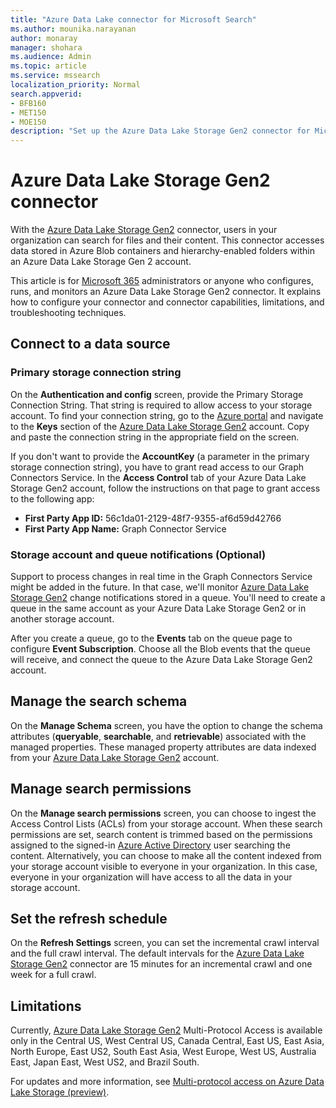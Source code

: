 ```yaml
---
title: "Azure Data Lake connector for Microsoft Search"
ms.author: mounika.narayanan
author: monaray
manager: shohara
ms.audience: Admin
ms.topic: article
ms.service: mssearch
localization_priority: Normal
search.appverid:
- BFB160
- MET150
- MOE150
description: "Set up the Azure Data Lake Storage Gen2 connector for Microsoft Search"
---
```


# Azure Data Lake Storage Gen2 connector

With the [Azure Data Lake Storage Gen2](https://docs.microsoft.com/azure/storage/blobs/data-lake-storage-introduction) connector, users in your organization can search for files and their content. This connector accesses data stored in Azure Blob containers and hierarchy-enabled folders within an Azure Data Lake Storage Gen 2 account.

This article is for [Microsoft 365](https://www.microsoft.com/microsoft-365) administrators or anyone who configures, runs, and monitors an Azure Data Lake Storage Gen2 connector. It explains how to configure your connector and connector capabilities, limitations, and troubleshooting techniques.

## Connect to a data source

### Primary storage connection string 
On the **Authentication and config** screen, provide the Primary Storage Connection String. That string is required to allow access to your storage account. To find your connection string, go to the [Azure portal](https://ms.portal.azure.com/#home) and navigate to the **Keys** section of the [Azure Data Lake Storage Gen2](https://docs.microsoft.com/azure/storage/blobs/data-lake-storage-introduction) account. Copy and paste the connection string in the appropriate field on the screen.

If you don't want to provide the **AccountKey** (a parameter in the primary storage connection string), you have to grant read access to our Graph Connectors Service. In the **Access Control** tab of your Azure Data Lake Storage Gen2 account, follow the instructions on that page to grant access to the following app:
* **First Party App ID:** 56c1da01-2129-48f7-9355-af6d59d42766
* **First Party App Name:** Graph Connector Service

### Storage account and queue notifications (Optional)
Support to process changes in real time in the Graph Connectors Service might be added in the future. In that case, we'll monitor [Azure Data Lake Storage Gen2](https://docs.microsoft.com/azure/storage/blobs/data-lake-storage-introduction) change notifications stored in a queue. You'll need to create a queue in the same account as your Azure Data Lake Storage Gen2 or in another storage account.

After you create a queue, go to the **Events** tab on the queue page to configure **Event Subscription**. Choose all the Blob events that the queue will receive, and connect the queue to the Azure Data Lake Storage Gen2 account.

## Manage the search schema
On the **Manage Schema** screen, you have the option to change the schema attributes (**queryable**, **searchable**, and **retrievable**) associated with the managed properties. These managed property attributes are data indexed from your [Azure Data Lake Storage Gen2](https://docs.microsoft.com/azure/storage/blobs/data-lake-storage-introduction) account.

## Manage search permissions
On the **Manage search permissions** screen, you can choose to ingest the Access Control Lists (ACLs) from your storage account. When these search permissions are set, search content is trimmed based on the permissions assigned to the signed-in [Azure Active Directory](https://docs.microsoft.com/azure/active-directory/) user searching the content. Alternatively, you can choose to make all the content indexed from your storage account visible to everyone in your organization. In this case, everyone in your organization will have access to all the data in your storage account.
 
## Set the refresh schedule
On the **Refresh Settings** screen, you can set the incremental crawl interval and the full crawl interval. The default intervals for the [Azure Data Lake Storage Gen2](https://docs.microsoft.com/azure/storage/blobs/data-lake-storage-introduction) connector are 15 minutes for an incremental crawl and one week for a full crawl.
 
## Limitations
Currently, [Azure Data Lake Storage Gen2](https://docs.microsoft.com/azure/storage/blobs/data-lake-storage-introduction) Multi-Protocol Access is available only in the Central US, West Central US, Canada Central, East US, East Asia, North Europe, East US2, South East Asia, West Europe, West US, Australia East, Japan East, West US2, and Brazil South.

For updates and more information, see  [Multi-protocol access on Azure Data Lake Storage (preview)](https://docs.microsoft.com/azure/storage/blobs/data-lake-storage-multi-protocol-access).


